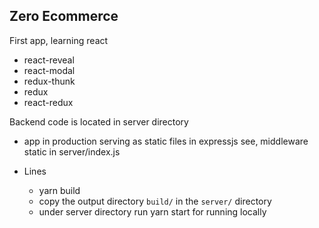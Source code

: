 ## Zero Ecommerce

First app, learning react

- react-reveal
- react-modal
- redux-thunk
- redux
- react-redux

Backend code is located in server directory

- app in production serving as static files in expressjs
  see, middleware static in server/index.js


- Lines
  - yarn build
  - copy the output directory ```build/``` in the ```server/``` directory
  - under server directory run yarn start for running locally
